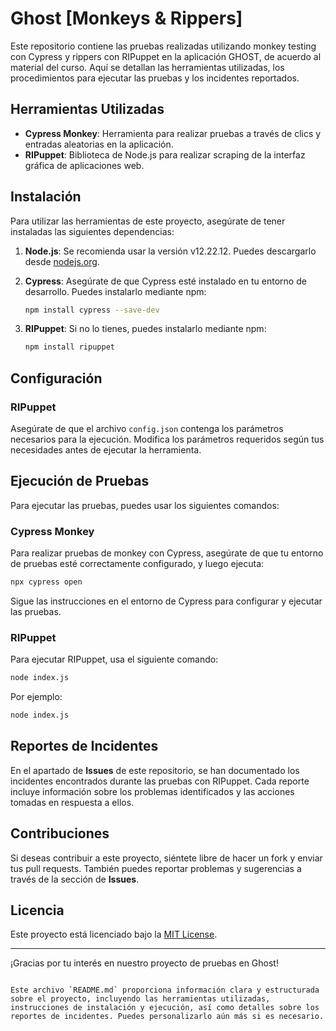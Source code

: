 # Ghost [Monkeys & Rippers]


Este repositorio contiene las pruebas realizadas utilizando monkey testing con Cypress y rippers con RIPuppet en la aplicación GHOST, de acuerdo al material del curso. Aquí se detallan las herramientas utilizadas, los procedimientos para ejecutar las pruebas y los incidentes reportados.

## Herramientas Utilizadas

- **Cypress Monkey**: Herramienta para realizar pruebas a través de clics y entradas aleatorias en la aplicación.
- **RIPuppet**: Biblioteca de Node.js para realizar scraping de la interfaz gráfica de aplicaciones web.

## Instalación

Para utilizar las herramientas de este proyecto, asegúrate de tener instaladas las siguientes dependencias:

1. **Node.js**: Se recomienda usar la versión v12.22.12. Puedes descargarlo desde [nodejs.org](https://nodejs.org/).
  
2. **Cypress**: Asegúrate de que Cypress esté instalado en tu entorno de desarrollo. Puedes instalarlo mediante npm:

   ```bash
   npm install cypress --save-dev
   ```

3. **RIPuppet**: Si no lo tienes, puedes instalarlo mediante npm:

   ```bash
   npm install ripuppet
   ```

## Configuración

### RIPuppet

Asegúrate de que el archivo `config.json` contenga los parámetros necesarios para la ejecución. Modifica los parámetros requeridos según tus necesidades antes de ejecutar la herramienta.

## Ejecución de Pruebas

Para ejecutar las pruebas, puedes usar los siguientes comandos:

### Cypress Monkey

Para realizar pruebas de monkey con Cypress, asegúrate de que tu entorno de pruebas esté correctamente configurado, y luego ejecuta:

```bash
npx cypress open
```

Sigue las instrucciones en el entorno de Cypress para configurar y ejecutar las pruebas.

### RIPuppet

Para ejecutar RIPuppet, usa el siguiente comando:

```bash
node index.js
```

Por ejemplo:

```bash
node index.js
```

## Reportes de Incidentes

En el apartado de **Issues** de este repositorio, se han documentado los incidentes encontrados durante las pruebas con RIPuppet. Cada reporte incluye información sobre los problemas identificados y las acciones tomadas en respuesta a ellos.

## Contribuciones

Si deseas contribuir a este proyecto, siéntete libre de hacer un fork y enviar tus pull requests. También puedes reportar problemas y sugerencias a través de la sección de **Issues**.

## Licencia

Este proyecto está licenciado bajo la [MIT License](LICENSE).

---

¡Gracias por tu interés en nuestro proyecto de pruebas en Ghost!
```

Este archivo `README.md` proporciona información clara y estructurada sobre el proyecto, incluyendo las herramientas utilizadas, instrucciones de instalación y ejecución, así como detalles sobre los reportes de incidentes. Puedes personalizarlo aún más si es necesario.

